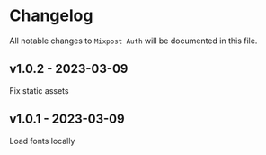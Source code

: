 # Changelog

All notable changes to `Mixpost Auth` will be documented in this file.

## v1.0.2 - 2023-03-09

Fix static assets

## v1.0.1 - 2023-03-09

Load fonts locally
